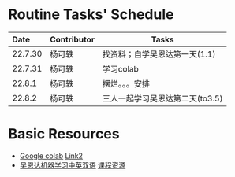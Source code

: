 # Routine Tasks' Schedule

| Date    | Contributor | Tasks                         |
| :------ | ----------- | ----------------------------- |
| 22.7.30 | 杨可轶      | 找资料；自学吴恩达第一天(1.1) |
| 22.7.31 | 杨可轶      | 学习colab               |
| 22.8.1  | 杨可轶      | 摆烂。。。安排                |
| 22.8.2 | 杨可轶 | 三人一起学习吴恩达第二天(to3.5) |

# Basic Resources

+ [Google colab](https://www.bilibili.com/video/BV13K4y1P7dx?vd_source=201165409d215309378c147c92696501)     [Link2](https://www.youtube.com/watch?v=inN8seMm7UI)
+ [吴恩达机器学习中英双语](https://www.bilibili.com/video/BV1o3411M7cj?p=1&vd_source=201165409d215309378c147c92696501)   [课程资源](https://vkosuri.github.io/CourseraMachineLearning/)